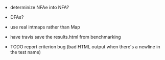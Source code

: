 - determinize NFAe into NFA?
- DFAs?

- use real intmaps rather than Map

- have travis save the results.html from benchmarking

- TODO report criterion bug (bad HTML output when there's a newline in the test name)

